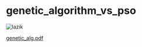 # genetic_algorithm_vs_pso


![lazik](https://user-images.githubusercontent.com/45209419/162617436-7754e13f-5db1-450d-a9e4-3d58e54f35fe.png)

[genetic_alg.pdf](https://github.com/Kubon1999/genetic_algorithm_vs_pso/files/8458915/genetic_alg.pdf)
